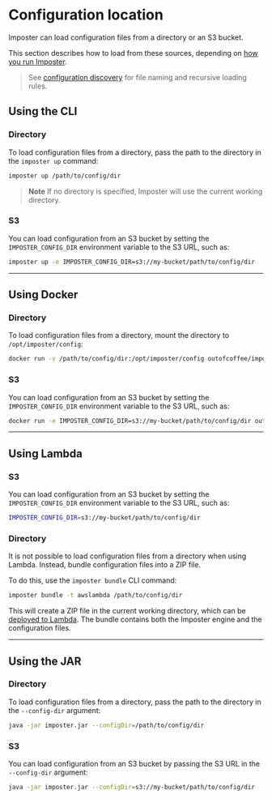 # Configuration location

Imposter can load configuration files from a directory or an S3 bucket.

This section describes how to load from these sources, depending on [how you run Imposter](getting_started.md).

> See [configuration discovery](config_discovery.md) for file naming and recursive loading rules.

## Using the CLI

### Directory

To load configuration files from a directory, pass the path to the directory in the `imposter up` command:

```bash
imposter up /path/to/config/dir
```

> **Note**
> If no directory is specified, Imposter will use the current working directory.

### S3

You can load configuration from an S3 bucket by setting the `IMPOSTER_CONFIG_DIR` environment variable to the S3 URL, such as:

```bash
imposter up -e IMPOSTER_CONFIG_DIR=s3://my-bucket/path/to/config/dir 
```

---

## Using Docker

### Directory

To load configuration files from a directory, mount the directory to `/opt/imposter/config`:

```bash
docker run -v /path/to/config/dir:/opt/imposter/config outofcoffee/imposter
```

### S3

You can load configuration from an S3 bucket by setting the `IMPOSTER_CONFIG_DIR` environment variable to the S3 URL, such as:

```bash
docker run -e IMPOSTER_CONFIG_DIR=s3://my-bucket/path/to/config/dir outofcoffee/imposter
```

---

## Using Lambda

### S3

You can load configuration from an S3 bucket by setting the `IMPOSTER_CONFIG_DIR` environment variable to the S3 URL, such as:

```bash
IMPOSTER_CONFIG_DIR=s3://my-bucket/path/to/config/dir
```

### Directory

It is not possible to load configuration files from a directory when using Lambda. Instead, bundle configuration files into a ZIP file.

To do this, use the `imposter bundle` CLI command:

```bash
imposter bundle -t awslambda /path/to/config/dir
```

This will create a ZIP file in the current working directory, which can be [deployed to Lambda](run_imposter_aws_lambda.md). The bundle contains both the Imposter engine and the configuration files.

---

## Using the JAR

### Directory

To load configuration files from a directory, pass the path to the directory in the `--config-dir` argument:

```bash
java -jar imposter.jar --configDir=/path/to/config/dir
```

### S3

You can load configuration from an S3 bucket by passing the S3 URL in the `--config-dir` argument:

```bash
java -jar imposter.jar --configDir=s3://my-bucket/path/to/config/dir
```
